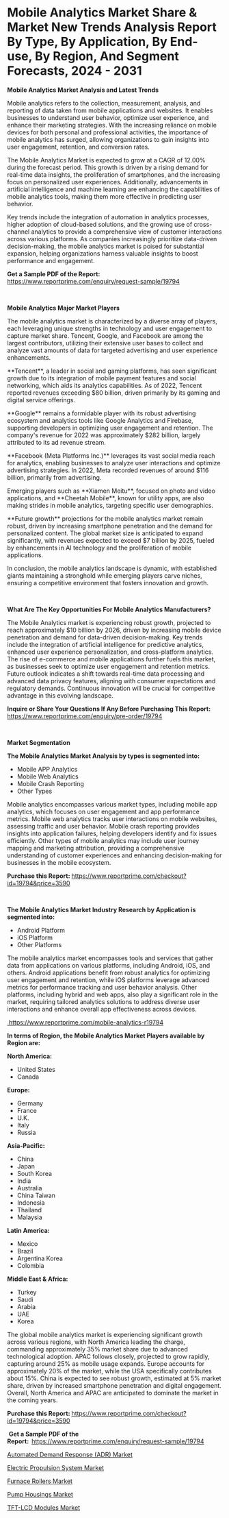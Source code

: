 <p><h1>Mobile Analytics Market Share & Market New Trends Analysis Report By Type, By Application, By End-use, By Region, And Segment Forecasts, 2024 - 2031</h1></p><p><strong>Mobile Analytics Market Analysis and Latest Trends</strong></p>
<p><p>Mobile analytics refers to the collection, measurement, analysis, and reporting of data taken from mobile applications and websites. It enables businesses to understand user behavior, optimize user experience, and enhance their marketing strategies. With the increasing reliance on mobile devices for both personal and professional activities, the importance of mobile analytics has surged, allowing organizations to gain insights into user engagement, retention, and conversion rates.</p><p>The Mobile Analytics Market is expected to grow at a CAGR of 12.00% during the forecast period. This growth is driven by a rising demand for real-time data insights, the proliferation of smartphones, and the increasing focus on personalized user experiences. Additionally, advancements in artificial intelligence and machine learning are enhancing the capabilities of mobile analytics tools, making them more effective in predicting user behavior.</p><p>Key trends include the integration of automation in analytics processes, higher adoption of cloud-based solutions, and the growing use of cross-channel analytics to provide a comprehensive view of customer interactions across various platforms. As companies increasingly prioritize data-driven decision-making, the mobile analytics market is poised for substantial expansion, helping organizations harness valuable insights to boost performance and engagement.</p></p>
<p><strong>Get a Sample PDF of the Report:&nbsp;</strong> <a href="https://www.reportprime.com/enquiry/request-sample/19794?utm_campaign=1420&utm_medium=2&utm_source=Github&utm_content=ia&utm_term=02122024&utm_id=mobile-analytics">https://www.reportprime.com/enquiry/request-sample/19794</a></p>
<p>&nbsp;</p>
<p><strong>Mobile Analytics Major Market Players</strong></p>
<p><p>The mobile analytics market is characterized by a diverse array of players, each leveraging unique strengths in technology and user engagement to capture market share. Tencent, Google, and Facebook are among the largest contributors, utilizing their extensive user bases to collect and analyze vast amounts of data for targeted advertising and user experience enhancements.</p><p>**Tencent**, a leader in social and gaming platforms, has seen significant growth due to its integration of mobile payment features and social networking, which aids its analytics capabilities. As of 2022, Tencent reported revenues exceeding $80 billion, driven primarily by its gaming and digital service offerings.</p><p>**Google** remains a formidable player with its robust advertising ecosystem and analytics tools like Google Analytics and Firebase, supporting developers in optimizing user engagement and retention. The company's revenue for 2022 was approximately $282 billion, largely attributed to its ad revenue stream.</p><p>**Facebook (Meta Platforms Inc.)** leverages its vast social media reach for analytics, enabling businesses to analyze user interactions and optimize advertising strategies. In 2022, Meta recorded revenues of around $116 billion, primarily from advertising.</p><p>Emerging players such as **Xiamen Meitu**, focused on photo and video applications, and **Cheetah Mobile**, known for utility apps, are also making strides in mobile analytics, targeting specific user demographics. </p><p>**Future growth** projections for the mobile analytics market remain robust, driven by increasing smartphone penetration and the demand for personalized content. The global market size is anticipated to expand significantly, with revenues expected to exceed $7 billion by 2025, fueled by enhancements in AI technology and the proliferation of mobile applications.</p><p>In conclusion, the mobile analytics landscape is dynamic, with established giants maintaining a stronghold while emerging players carve niches, ensuring a competitive environment that fosters innovation and growth.</p></p>
<p>&nbsp;</p>
<p><strong>What Are The Key Opportunities For Mobile Analytics Manufacturers?</strong></p>
<p><p>The Mobile Analytics market is experiencing robust growth, projected to reach approximately $10 billion by 2026, driven by increasing mobile device penetration and demand for data-driven decision-making. Key trends include the integration of artificial intelligence for predictive analytics, enhanced user experience personalization, and cross-platform analytics. The rise of e-commerce and mobile applications further fuels this market, as businesses seek to optimize user engagement and retention metrics. Future outlook indicates a shift towards real-time data processing and advanced data privacy features, aligning with consumer expectations and regulatory demands. Continuous innovation will be crucial for competitive advantage in this evolving landscape.</p></p>
<p><strong>Inquire or Share Your Questions If Any Before Purchasing This Report:</strong> <a href="https://www.reportprime.com/enquiry/pre-order/19794?utm_campaign=1420&utm_medium=2&utm_source=Github&utm_content=ia&utm_term=02122024&utm_id=mobile-analytics">https://www.reportprime.com/enquiry/pre-order/19794</a></p>
<p>&nbsp;</p>
<p><strong>Market Segmentation</strong></p>
<p><strong>The Mobile Analytics Market Analysis by types is segmented into:</strong></p>
<p><ul><li>Mobile APP Analytics</li><li>Mobile Web Analytics</li><li>Mobile Crash Reporting</li><li>Other Types</li></ul></p>
<p><p>Mobile analytics encompasses various market types, including mobile app analytics, which focuses on user engagement and app performance metrics. Mobile web analytics tracks user interactions on mobile websites, assessing traffic and user behavior. Mobile crash reporting provides insights into application failures, helping developers identify and fix issues efficiently. Other types of mobile analytics may include user journey mapping and marketing attribution, providing a comprehensive understanding of customer experiences and enhancing decision-making for businesses in the mobile ecosystem.</p></p>
<p><strong>Purchase this Report:&nbsp;</strong><a href="https://www.reportprime.com/checkout?id=19794&price=3590&utm_campaign=1420&utm_medium=2&utm_source=Github&utm_content=ia&utm_term=02122024&utm_id=mobile-analytics">https://www.reportprime.com/checkout?id=19794&price=3590</a></p>
<p>&nbsp;</p>
<p><strong>The Mobile Analytics Market Industry Research by Application is segmented into:</strong></p>
<p><ul><li>Android Platform</li><li>iOS Platform</li><li>Other Platforms</li></ul></p>
<p><p>The mobile analytics market encompasses tools and services that gather data from applications on various platforms, including Android, iOS, and others. Android applications benefit from robust analytics for optimizing user engagement and retention, while iOS platforms leverage advanced metrics for performance tracking and user behavior analysis. Other platforms, including hybrid and web apps, also play a significant role in the market, requiring tailored analytics solutions to address diverse user interactions and enhance overall app effectiveness across devices.</p></p>
<p><a href="https://www.reportprime.com/mobile-analytics-r19794?utm_campaign=1420&utm_medium=2&utm_source=Github&utm_content=ia&utm_term=02122024&utm_id=mobile-analytics">&nbsp;https://www.reportprime.com/mobile-analytics-r19794</a></p>
<p><strong>In terms of Region, the Mobile Analytics Market Players available by Region are:</strong></p>
<p>
    <p> <strong> North America: </strong>
        <ul>
            <li>United States</li>
            <li>Canada</li>
        </ul>
        </p> 
    <p> <strong> Europe: </strong>
        <ul>
            <li>Germany</li>
            <li>France</li>
            <li>U.K.</li>
            <li>Italy</li>
            <li>Russia</li>
        </ul>
        </p> 
    <p> <strong> Asia-Pacific: </strong>
        <ul>
            <li>China</li>
            <li>Japan</li>
            <li>South Korea</li>
            <li>India</li>
            <li>Australia</li>
            <li>China Taiwan</li>
            <li>Indonesia</li>
            <li>Thailand</li>
            <li>Malaysia</li>
        </ul>
        </p> 
    <p> <strong> Latin America: </strong>
        <ul>
            <li>Mexico</li>
            <li>Brazil</li>
            <li>Argentina Korea</li>
            <li>Colombia</li>
        </ul>
        </p> 
    <p> <strong> Middle East & Africa: </strong>
        <ul>
            <li>Turkey</li>
            <li>Saudi</li>
            <li>Arabia</li>
            <li>UAE</li>
            <li>Korea</li>
        </ul>
    </p>
    </p>
<p><p>The global mobile analytics market is experiencing significant growth across various regions, with North America leading the charge, commanding approximately 35% market share due to advanced technological adoption. APAC follows closely, projected to grow rapidly, capturing around 25% as mobile usage expands. Europe accounts for approximately 20% of the market, while the USA specifically contributes about 15%. China is expected to see robust growth, estimated at 5% market share, driven by increased smartphone penetration and digital engagement. Overall, North America and APAC are anticipated to dominate the market in the coming years.</p></p>
<p><strong>Purchase this Report: </strong><a href="https://www.reportprime.com/checkout?id=19794&price=3590&utm_campaign=1420&utm_medium=2&utm_source=Github&utm_content=ia&utm_term=02122024&utm_id=mobile-analytics">https://www.reportprime.com/checkout?id=19794&price=3590</a></p>
<p>&nbsp;<strong>Get a Sample PDF of the Report:&nbsp;&nbsp;</strong><a href="https://www.reportprime.com/enquiry/request-sample/19794?utm_campaign=1420&utm_medium=2&utm_source=Github&utm_content=ia&utm_term=02122024&utm_id=mobile-analytics">https://www.reportprime.com/enquiry/request-sample/19794</a></p>
<p><strong></strong></p>
<p><p><a href="https://issuu.com/reportprime-2/docs/automated-demand-response-adr-market-size-2030.ppt?utm_campaign=1420&utm_medium=2&utm_source=Github&utm_content=ia&utm_term=02122024&utm_id=mobile-analytics">Automated Demand Response (ADR) Market</a></p><p><a href="https://github.com/yoshih12/Market-Research-Report-List-4/blob/main/electric-propulsion-system-market.md?utm_campaign=1420&utm_medium=2&utm_source=Github&utm_content=ia&utm_term=02122024&utm_id=mobile-analytics">Electric Propulsion System Market</a></p><p><a href="https://www.linkedin.com/pulse/furnace-rollers-momentum-charting-86-cagr-path-2024-2031-o8z4e?utm_campaign=1420&utm_medium=2&utm_source=Github&utm_content=ia&utm_term=02122024&utm_id=mobile-analytics">Furnace Rollers Market</a></p><p><a href="https://www.linkedin.com/pulse/growth-potential-market-share-analysis-pump-housings-size-forecast-mvche?utm_campaign=1420&utm_medium=2&utm_source=Github&utm_content=ia&utm_term=02122024&utm_id=mobile-analytics">Pump Housings Market</a></p><p><a href="https://issuu.com/reportprime-2/docs/tft-lcd-modules-market-size-2030.pptx?utm_campaign=1420&utm_medium=2&utm_source=Github&utm_content=ia&utm_term=02122024&utm_id=mobile-analytics">TFT-LCD Modules Market</a></p></p>